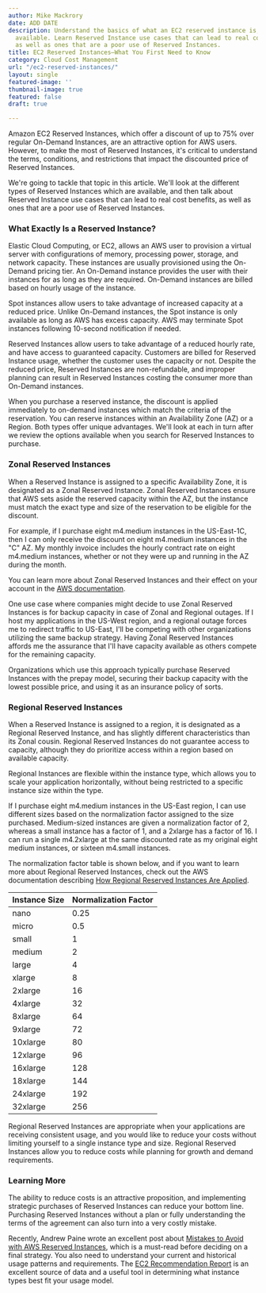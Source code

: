 ```yaml
---
author: Mike Mackrory
date: ADD DATE
description: Understand the basics of what an EC2 reserved instance is, and the types
  available. Learn Reserved Instance use cases that can lead to real cost benefits,
  as well as ones that are a poor use of Reserved Instances.
title: EC2 Reserved Instances—What You First Need to Know
category: Cloud Cost Management
url: "/ec2-reserved-instances/"
layout: single
featured-image: ''
thumbnail-image: true
featured: false
draft: true

---
```

Amazon EC2 Reserved Instances, which offer a discount of up to 75% over regular On-Demand Instances, are an attractive option for AWS users. However, to make the most of Reserved Instances, it's critical to understand the terms, conditions, and restrictions that impact the discounted price of Reserved Instances.

We're going to tackle that topic in this article. We'll look at the different types of Reserved Instances which are available, and then talk about Reserved Instance use cases that can lead to real cost benefits, as well as ones that are a poor use of Reserved Instances.

### What Exactly Is a Reserved Instance?

Elastic Cloud Computing, or EC2, allows an AWS user to provision a virtual server with configurations of memory, processing power, storage, and network capacity. These instances are usually provisioned using the On-Demand pricing tier. An On-Demand instance provides the user with their instances for as long as they are required. On-Demand instances are billed based on hourly usage of the instance.

Spot instances allow users to take advantage of increased capacity at a reduced price. Unlike On-Demand instances, the Spot instance is only available as long as AWS has excess capacity. AWS may terminate Spot instances following 10-second notification if needed.

Reserved Instances allow users to take advantage of a reduced hourly rate, and have access to guaranteed capacity. Customers are billed for Reserved Instance usage, whether the customer uses the capacity or not. Despite the reduced price, Reserved Instances are non-refundable, and improper planning can result in Reserved Instances costing the consumer more than On-Demand instances.

When you purchase a reserved instance, the discount is applied immediately to on-demand instances which match the criteria of the reservation. You can reserve instances within an Availability Zone (AZ) or a Region. Both types offer unique advantages. We'll look at each in turn after we review the options available when you search for Reserved Instances to purchase.

### Zonal Reserved Instances

When a Reserved Instance is assigned to a specific Availability Zone, it is designated as a Zonal Reserved Instance. Zonal Reserved Instances ensure that AWS sets aside the reserved capacity within the AZ, but the instance must match the exact type and size of the reservation to be eligible for the discount.

For example, if I purchase eight m4.medium instances in the US-East-1C, then I can only receive the discount on eight m4.medium instances in the "C" AZ. My monthly invoice includes the hourly contract rate on eight m4.medium instances, whether or not they were up and running in the AZ during the month.

You can learn more about Zonal Reserved Instances and their effect on your account in the [AWS documentation](https://docs.aws.amazon.com/AWSEC2/latest/UserGuide/apply_ri.html#apply-zonal-ri).

One use case where companies might decide to use Zonal Reserved Instances is for backup capacity in case of Zonal and Regional outages. If I host my applications in the US-West region, and a regional outage forces me to redirect traffic to US-East, I'll be competing with other organizations utilizing the same backup strategy. Having Zonal Reserved Instances affords me the assurance that I'll have capacity available as others compete for the remaining capacity.

Organizations which use this approach typically purchase Reserved Instances with the prepay model, securing their backup capacity with the lowest possible price, and using it as an insurance policy of sorts.

### Regional Reserved Instances

When a Reserved Instance is assigned to a region, it is designated as a Regional Reserved Instance, and has slightly different characteristics than its Zonal cousin. Regional Reserved Instances do not guarantee access to capacity, although they do prioritize access within a region based on available capacity.

Regional Instances are flexible within the instance type, which allows you to scale your application horizontally, without being restricted to a specific instance size within the type.

If I purchase eight m4.medium instances in the US-East region, I can use different sizes based on the normalization factor assigned to the size purchased. Medium-sized instances are given a normalization factor of 2, whereas a small instance has a factor of 1, and a 2xlarge has a factor of 16. I can run a single m4.2xlarge at the same discounted rate as my original eight medium instances, or sixteen m4.small instances.

The normalization factor table is shown below, and if you want to learn more about Regional Reserved Instances, check out the AWS documentation describing [How Regional Reserved Instances Are Applied](https://docs.aws.amazon.com/AWSEC2/latest/UserGuide/apply_ri.html#apply-regional-ri).

<script>$(document).ready(function () {
  $(".post-content table").addClass("table").addClass("table-striped");
});</script>

Instance Size | Normalization Factor
--------------|---------------------
nano  | 0.25
micro  | 0.5
small  |  1
medium  | 2
large  | 4
xlarge  |  8
2xlarge  | 16
4xlarge  | 32
8xlarge  | 64
9xlarge  | 72
10xlarge  | 80
12xlarge  | 96
16xlarge  | 128
18xlarge  | 144
24xlarge  | 192  
32xlarge  | 256

Regional Reserved Instances are appropriate when your applications are receiving consistent usage, and you would like to reduce your costs without limiting yourself to a single instance type and size. Regional Reserved Instances allow you to reduce costs while planning for growth and demand requirements.

### Learning More

The ability to reduce costs is an attractive proposition, and implementing strategic purchases of Reserved Instances can reduce your bottom line. Purchasing Reserved Instances without a plan or fully understanding the terms of the agreement can also turn into a very costly mistake.

Recently, Andrew Paine wrote an excellent post about [Mistakes to Avoid with AWS Reserved Instances](/aws-reserved-instances-mistake/), which is a must-read before deciding on a final strategy. You also need to understand your current and historical usage patterns and requirements. The [EC2 Recommendation Report](https://docs.metricly.com/reports/reports-ec2-recommendations/) is an excellent source of data and a useful tool in determining what instance types best fit your usage model.